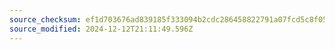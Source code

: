 ```yaml
---
source_checksum: ef1d703676ad839185f333094b2cdc286458822791a07fcd5c8f052dd1717327
source_modified: 2024-12-12T21:11:49.596Z
---
```


